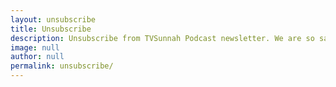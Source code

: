 ```yaml
---
layout: unsubscribe
title: Unsubscribe
description: Unsubscribe from TVSunnah Podcast newsletter. We are so sad to see you go.
image: null
author: null
permalink: unsubscribe/
---
```

